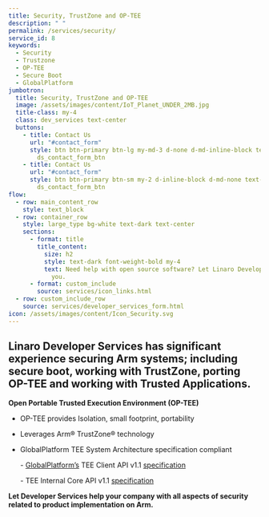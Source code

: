 ```yaml
---
title: Security, TrustZone and OP-TEE
description: " "
permalink: /services/security/
service_id: 8
keywords:
  - Security
  - Trustzone
  - OP-TEE
  - Secure Boot
  - GlobalPlatform
jumbotron:
  title: Security, TrustZone and OP-TEE
  image: /assets/images/content/IoT_Planet_UNDER_2MB.jpg
  title-class: my-4
  class: dev_services text-center
  buttons:
    - title: Contact Us
      url: "#contact_form"
      style: btn btn-primary btn-lg my-md-3 d-none d-md-inline-block text-uppercase
        ds_contact_form_btn
    - title: Contact Us
      url: "#contact_form"
      style: btn btn-primary btn-sm my-2 d-inline-block d-md-none text-uppercase
        ds_contact_form_btn
flow:
  - row: main_content_row
    style: text_block
  - row: container_row
    style: large_type bg-white text-dark text-center
    sections:
      - format: title
        title_content:
          size: h2
          style: text-dark font-weight-bold my-4
          text: Need help with open source software? Let Linaro Developer Services help
            you.
      - format: custom_include
        source: services/icon_links.html
  - row: custom_include_row
    source: services/developer_services_form.html
icon: /assets/images/content/Icon_Security.svg
---
```

## Linaro Developer Services has significant experience securing Arm systems; including secure boot, working with TrustZone, porting OP-TEE and working with Trusted Applications.

**Open Portable Trusted Execution Environment (OP-TEE)**

* OP-TEE provides Isolation, small footprint, portability
* Leverages Arm® TrustZone® technology
* GlobalPlatform TEE System Architecture specification compliant

  \-  [GlobalPlatform’s](http://www.globalplatform.org/) TEE Client API v1.1 [specification](https://globalplatform.org/)

  \-  TEE Internal Core API v1.1 [specification](https://globalplatform.org/)

**Let Developer Services help your company with all aspects of security related to product implementation on Arm.**